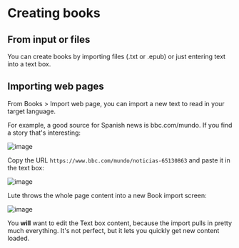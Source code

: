 # Creating books

## From input or files

You can create books by importing files (.txt or .epub) or just entering text into a text box.

## Importing web pages

From Books > Import web page, you can import a new text to read in your target language.

For example, a good source for Spanish news is bbc.com/mundo.  If you find a story that's interesting:

![image](https://user-images.githubusercontent.com/1637133/229644506-c1dbda58-ea4f-4c33-a304-417834da0ed0.png)

Copy the URL `https://www.bbc.com/mundo/noticias-65130863` and paste it in the text box:

![image](https://user-images.githubusercontent.com/1637133/229644728-a35eb147-1a0d-4933-8e45-c5533d92a641.png)

Lute throws the whole page content into a new Book import screen:

![image](https://user-images.githubusercontent.com/1637133/229644859-3eac2247-b433-4384-a678-3a10bf2b806c.png)

You **will** want to edit the Text box content, because the import pulls in pretty much everything.  It's not perfect, but it lets you quickly get new content loaded.
